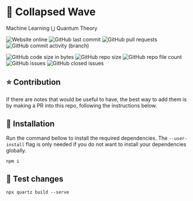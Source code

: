 # 🌊 Collapsed Wave

Machine Learning ⋃ Quantum Theory 

![Website online](https://img.shields.io/website?down_color=red&down_message=offline&style=plastic&up_color=green&up_message=online&url=https%3A%2F%2Fcollapsedwave.com)
![GitHub last commit](https://img.shields.io/github/last-commit/migueltorrescosta/collapsedwave)
![GitHub pull requests](https://img.shields.io/github/issues-pr/migueltorrescosta/collapsedwave)
![GitHub commit activity (branch)](https://img.shields.io/github/commit-activity/m/migueltorrescosta/collapsedwave/main)

![GitHub code size in bytes](https://img.shields.io/github/languages/code-size/migueltorrescosta/collapsedwave)
![GitHub repo size](https://img.shields.io/github/repo-size/migueltorrescosta/collapsedwave)
![GitHub repo file count](https://img.shields.io/github/directory-file-count/migueltorrescosta/collapsedwave)
![GitHub issues](https://img.shields.io/github/issues/migueltorrescosta/collapsedwave)
![GitHub closed issues](https://img.shields.io/github/issues-closed/migueltorrescosta/collapsedwave)

## ⭐️ Contribution

If there are notes that would be useful to have, the best way to add them is by making a PR into this repo, following the instructions below. 

## 🔧 Installation

Run the command bellow to install the required dependencies. The `--user-install` flag is only needed if you do not want to install your dependencies globally. 

```shell
npm i 
```

## 🧪 Test changes

```shell
npx quartz build --serve
```
